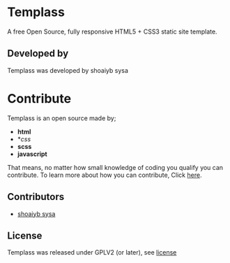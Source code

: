 # Templass
A free Open Source, fully responsive HTML5 + CSS3 static site template.

## Developed by
Templass was developed by shoaiyb sysa

# Contribute
Templass is an open source made by;
- **html**
- **css*
- **scss**
- **javascript**

That means, no matter how small knowledge of coding you qualify you can contribute.
To learn more about how you can contribute, Click [here](https://templass.ga/contribute/).

## Contributors
- [shoaiyb sysa](https://shoaiybsysa.ga/)

## License
Templass was released under GPLV2 (or later), see [license](license)
